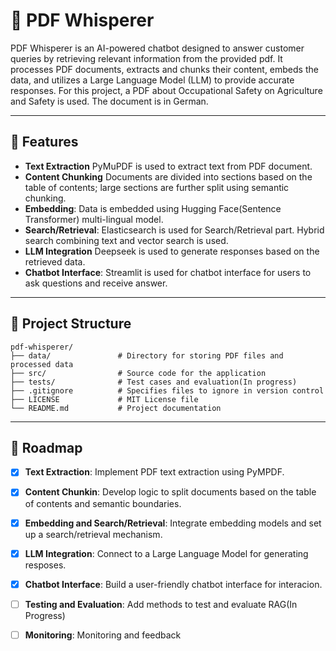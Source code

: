 
# 📄 PDF Whisperer

PDF Whisperer is an AI-powered chatbot designed to answer customer queries by retrieving relevant information from the
provided pdf. It processes PDF documents, extracts and chunks their content, embeds the data, and utilizes a Large
Language Model (LLM) to provide accurate responses. For this project, a PDF about Occupational Safety on Agriculture and
Safety is used. The document is in German.

---

## 🚀 Features

- **Text Extraction** PyMuPDF is used to extract text from PDF document.
- **Content Chunking** Documents are divided into sections based on the table of contents; large sections are further
  split using semantic chunking.
- **Embedding**: Data is embedded using Hugging Face(Sentence Transformer) multi-lingual model.
- **Search/Retrieval**: Elasticsearch is used for Search/Retrieval part. Hybrid search combining text and vector search
  is used.
- **LLM Integration** Deepseek is used to generate responses based on the retrieved data.
- **Chatbot Interface**:  Streamlit is used for chatbot interface for users to ask questions and receive answer.

---

## 📁 Project Structure

```plaintext
pdf-whisperer/
├── data/               # Directory for storing PDF files and processed data
├── src/                # Source code for the application
├── tests/              # Test cases and evaluation(In progress)
├── .gitignore          # Specifies files to ignore in version control
├── LICENSE             # MIT License file
└── README.md           # Project documentation
```

---

## 📅 Roadmap

- [x] **Text Extraction**: Implement PDF text extraction using PyMPDF.
- [x] **Content Chunkin**: Develop logic to split documents based on the table of contents and semantic boundaries.
- [x] **Embedding and Search/Retrieval**: Integrate embedding models and set up a search/retrieval mechanism.
- [x] **LLM Integration**: Connect to a Large Language Model for generating resposes.
- [x] **Chatbot Interface**: Build a user-friendly chatbot interface for interacion.
- [ ] **Testing and Evaluation**: Add methods to test and evaluate RAG(In Progress)
- [ ] **Monitoring**: Monitoring and feedback


